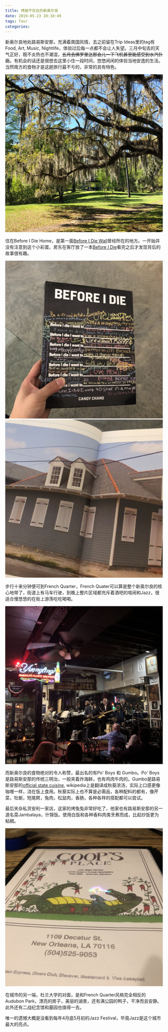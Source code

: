 ```yaml
---
title: 烤翅不存在的新奥尔良
date: 2019-05-23 20:10:49
tags: Tour
categories:
---
```


新奥尔良地处路易斯安那，充满着南国风情，去之前留在Trip Ideas里的tag有Food, Art, Music, Nightlife，体验过后每一点都不会让人失望。三月中旬去的天气正好，既不炎热也不潮湿，~~五月去佛罗里达那会儿一下飞机甚至能感受到水汽扑面~~。有机会的话还是很想去这里小住一段时间，悠悠闲闲的体验当地安逸的生活。当然南方的食物才是这趟旅行最不亏的，非常的具有特色。

![](/images/neworleans/IMG_6972.JPG)

<!-- more -->

住在Before I Die Home，是第一面[Before I Die Wall](https://beforeidieproject.com/story)曾经所在的地方。一开始并没有注意到这个小彩蛋，房东在客厅放了一本[Before I Die](https://www.amazon.com/Before-I-Die-Candy-Chang/dp/1250020840)看完之后才发现背后的故事很有趣。

![](/images/neworleans/IMG_6892.jpg)
![](/images/neworleans/IMG_6894.jpg)

步行十来分钟便可到French Quarter，French Quater可以算是整个新奥尔良的核心地带了，街道上有马车行驶，到晚上整片区域都充斥着酒吧的喧闹和Jazz，很适合慢悠悠的在街上游荡吃吃喝喝。

![](/images/neworleans/IMG_6911.jpg)

而新奥尔良的食物绝对的令人称赞，最出名的有Po' Boys 和 Gumbo。Po' Boys是路易斯安那的传统三明治，一般夹着炸海鲜，也有鸡肉牛肉的。Gumbo是路易斯安那的[official state cuisine](https://legis.la.gov/Legis/Law.aspx?d=285562), wikipedia上是翻译成秋葵浓汤，实际上口感更像咖喱一样，浇在饭上食用。秋葵实际上也不算是必需品，各种配料的都有，像芹菜，牡蛎，短尾鳄，兔肉，松鼠肉，香肠，各种各样的搭配都可以尝试。

最后夹杂私货安利一家店，这家的烤兔兔非常好吃了，他家也有路易斯安那的另一道名菜Jambalaya，什锦饭。使用白饭和各种香料肉类烹煮而成，比起炒饭更为粘稠。

![](/images/neworleans/IMG_6900.jpg)

在城市的另一端，杜兰大学的对面，是和French Quarter风格完全相反的Audubon Park，漂亮的房子，美丽的湖景，还有满公园的鸭子，干净而且安静。此外还有二战纪念馆和墓园也值得一去。

唯一的遗憾大概是没看到每年4月底5月初的Jazz Festival，毕竟Jazz是这个城市最大的亮点。